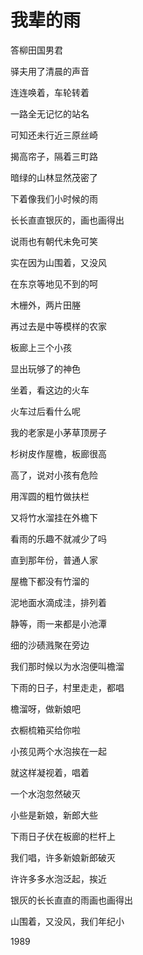    

# 我辈的雨

答柳田国男君

驿夫用了清晨的声音

连连唤着，车轮转着

一路全无记忆的站名

可知还未行近三原丝崎

揭高帘子，隔着三町路

暗绿的山林显然茂密了

下着像我们小时候的雨

长长直直银灰的，画也画得出

说雨也有朝代未免可笑

实在因为山围着，又没风

在东京等地见不到的呵

木栅外，两片田塍

再过去是中等模样的农家

板廊上三个小孩

显出玩够了的神色

坐着，看这边的火车

火车过后看什么呢

我的老家是小茅草顶房子

杉树皮作屋檐，板廊很高

高了，说对小孩有危险

用浑圆的粗竹做扶栏

又将竹水溜挂在外檐下

看雨的乐趣不就减少了吗

直到那年份，普通人家

屋檐下都没有竹溜的

泥地面水滴成洼，排列着

静等，雨一来都是小池潭

细的沙碛溅聚在旁边

我们那时候以为水泡便叫檐溜

下雨的日子，村里走走，都唱

檐溜呀，做新娘吧

衣橱梳箱买给你啦

小孩见两个水泡挨在一起

就这样凝视着，唱着

一个水泡忽然破灭

小些是新娘，新郎大些

下雨日子伏在板廊的栏杆上

我们唱，许多新娘新郎破灭

许许多多水泡泛起，挨近

银灰的长长直直的雨画也画得出

山围着，又没风，我们年纪小

1989